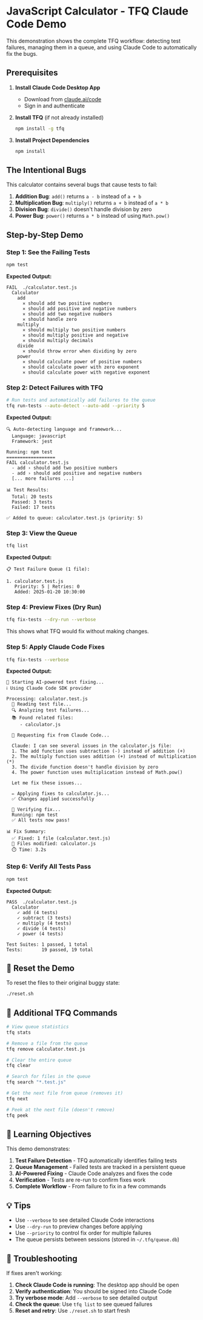 # JavaScript Calculator - TFQ Claude Code Demo

This demonstration shows the complete TFQ workflow: detecting test failures, managing them in a queue, and using Claude Code to automatically fix the bugs.

## Prerequisites

1. **Install Claude Code Desktop App**
   - Download from [claude.ai/code](https://claude.ai/code)
   - Sign in and authenticate

2. **Install TFQ** (if not already installed)
   ```bash
   npm install -g tfq
   ```

3. **Install Project Dependencies**
   ```bash
   npm install
   ```

## The Intentional Bugs

This calculator contains several bugs that cause tests to fail:

1. **Addition Bug**: `add()` returns `a - b` instead of `a + b`
2. **Multiplication Bug**: `multiply()` returns `a + b` instead of `a * b`  
3. **Division Bug**: `divide()` doesn't handle division by zero
4. **Power Bug**: `power()` returns `a * b` instead of using `Math.pow()`

## Step-by-Step Demo

### Step 1: See the Failing Tests

```bash
npm test
```

**Expected Output:**
```
FAIL  ./calculator.test.js
  Calculator
    add
      ✕ should add two positive numbers
      ✕ should add positive and negative numbers
      ✕ should add two negative numbers
      ✕ should handle zero
    multiply
      ✕ should multiply two positive numbers
      ✕ should multiply positive and negative
      ✕ should multiply decimals
    divide
      ✕ should throw error when dividing by zero
    power
      ✕ should calculate power of positive numbers
      ✕ should calculate power with zero exponent
      ✕ should calculate power with negative exponent
```

### Step 2: Detect Failures with TFQ

```bash
# Run tests and automatically add failures to the queue
tfq run-tests --auto-detect --auto-add --priority 5
```

**Expected Output:**
```
🔍 Auto-detecting language and framework...
  Language: javascript
  Framework: jest

Running: npm test
==================
FAIL calculator.test.js
  - add › should add two positive numbers
  - add › should add positive and negative numbers
  [... more failures ...]

📊 Test Results:
  Total: 20 tests
  Passed: 3 tests
  Failed: 17 tests

✅ Added to queue: calculator.test.js (priority: 5)
```

### Step 3: View the Queue

```bash
tfq list
```

**Expected Output:**
```
📋 Test Failure Queue (1 file):

1. calculator.test.js
   Priority: 5 | Retries: 0
   Added: 2025-01-20 10:30:00
```

### Step 4: Preview Fixes (Dry Run)

```bash
tfq fix-tests --dry-run --verbose
```

This shows what TFQ would fix without making changes.

### Step 5: Apply Claude Code Fixes

```bash
tfq fix-tests --verbose
```

**Expected Output:**
```
🤖 Starting AI-powered test fixing...
ℹ Using Claude Code SDK provider

Processing: calculator.test.js
  📖 Reading test file...
  🔍 Analyzing test failures...
  📚 Found related files:
     - calculator.js
  
  🧠 Requesting fix from Claude Code...
  
  Claude: I can see several issues in the calculator.js file:
  1. The add function uses subtraction (-) instead of addition (+)
  2. The multiply function uses addition (+) instead of multiplication (*)
  3. The divide function doesn't handle division by zero
  4. The power function uses multiplication instead of Math.pow()
  
  Let me fix these issues...
  
  ✏️ Applying fixes to calculator.js...
  ✅ Changes applied successfully
  
  🧪 Verifying fix...
  Running: npm test
  ✅ All tests now pass!

📊 Fix Summary:
  ✅ Fixed: 1 file (calculator.test.js)
  📝 Files modified: calculator.js
  ⏱️ Time: 3.2s
```

### Step 6: Verify All Tests Pass

```bash
npm test
```

**Expected Output:**
```
PASS  ./calculator.test.js
  Calculator
    ✓ add (4 tests)
    ✓ subtract (3 tests)
    ✓ multiply (4 tests)
    ✓ divide (4 tests)
    ✓ power (4 tests)

Test Suites: 1 passed, 1 total
Tests:       19 passed, 19 total
```

## 🔄 Reset the Demo

To reset the files to their original buggy state:

```bash
./reset.sh
```

## 📝 Additional TFQ Commands

```bash
# View queue statistics
tfq stats

# Remove a file from the queue
tfq remove calculator.test.js

# Clear the entire queue
tfq clear

# Search for files in the queue
tfq search "*.test.js"

# Get the next file from queue (removes it)
tfq next

# Peek at the next file (doesn't remove)
tfq peek
```

## 🎯 Learning Objectives

This demo demonstrates:

1. **Test Failure Detection** - TFQ automatically identifies failing tests
2. **Queue Management** - Failed tests are tracked in a persistent queue
3. **AI-Powered Fixing** - Claude Code analyzes and fixes the code
4. **Verification** - Tests are re-run to confirm fixes work
5. **Complete Workflow** - From failure to fix in a few commands

## 💡 Tips

- Use `--verbose` to see detailed Claude Code interactions
- Use `--dry-run` to preview changes before applying
- Use `--priority` to control fix order for multiple failures
- The queue persists between sessions (stored in `~/.tfq/queue.db`)

## 🔧 Troubleshooting

If fixes aren't working:

1. **Check Claude Code is running**: The desktop app should be open
2. **Verify authentication**: You should be signed into Claude Code
3. **Try verbose mode**: Add `--verbose` to see detailed output
4. **Check the queue**: Use `tfq list` to see queued failures
5. **Reset and retry**: Use `./reset.sh` to start fresh